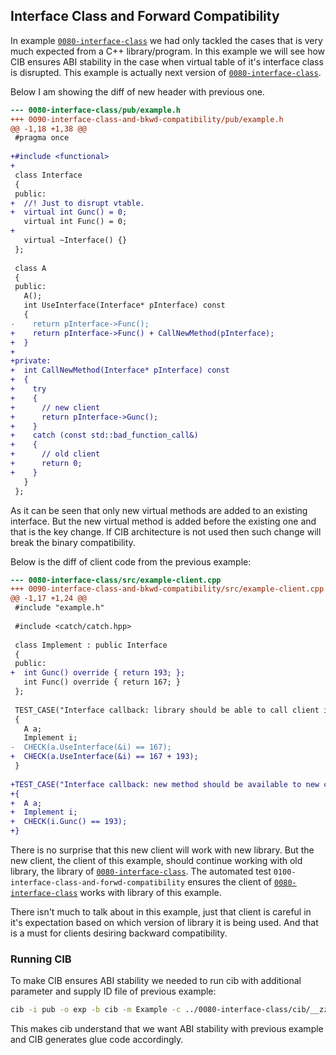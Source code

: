 ## Interface Class and Forward Compatibility

In example [`0080-interface-class`](../0080-interface-class) we had only tackled the cases that is very much expected from a C++ library/program. In this example we will see how CIB ensures ABI stability in the case when virtual table of it's interface class is disrupted. This example is actually next version of  [`0080-interface-class`](../0080-interface-class).

Below I am showing the diff of new header with previous one.

```diff
--- 0080-interface-class/pub/example.h
+++ 0090-interface-class-and-bkwd-compatibility/pub/example.h
@@ -1,18 +1,38 @@
 #pragma once
 
+#include <functional>
+
 class Interface
 {
 public:
+  //! Just to disrupt vtable.
+  virtual int Gunc() = 0;
   virtual int Func() = 0;
+
   virtual ~Interface() {}
 };
 
 class A
 {
 public:
   A();
   int UseInterface(Interface* pInterface) const
   {
-    return pInterface->Func();
+    return pInterface->Func() + CallNewMethod(pInterface);
+  }
+
+private:
+  int CallNewMethod(Interface* pInterface) const
+  {
+    try
+    {
+      // new client
+      return pInterface->Gunc();
+    }
+    catch (const std::bad_function_call&)
+    {
+      // old client
+      return 0;
+    }
   }
 };

```

As it can be seen that only new virtual methods are added to an existing interface. But the new virtual method is added before the existing one and that is the key change. If CIB architecture is not used then such change will break the binary compatibility.

Below is the diff of client code from the previous example:

```diff
--- 0080-interface-class/src/example-client.cpp
+++ 0090-interface-class-and-bkwd-compatibility/src/example-client.cpp
@@ -1,17 +1,24 @@
 #include "example.h"
 
 #include <catch/catch.hpp>
 
 class Implement : public Interface
 {
 public:
+  int Gunc() override { return 193; };
   int Func() override { return 167; }
 };
 
 TEST_CASE("Interface callback: library should be able to call client implemented function")
 {
   A a;
   Implement i;
-  CHECK(a.UseInterface(&i) == 167);
+  CHECK(a.UseInterface(&i) == 167 + 193);
 }
 
+TEST_CASE("Interface callback: new method should be available to new clients")
+{
+  A a;
+  Implement i;
+  CHECK(i.Gunc() == 193);
+}

```

There is no surprise that this new client will work with new library. But the new client, the client of this example, should continue working with old library, the library of [`0080-interface-class`](../0080-interface-class). The automated test `0100-interface-class-and-forwd-compatibility` ensures the client of [`0080-interface-class`](../0080-interface-class) works with library of this example.

There isn't much to talk about in this example, just that client is careful in it's expectation based on which version of library it is being used. And that is a must for clients desiring backward compatibility.

### Running CIB
To make CIB ensures ABI stability we needed to run cib with additional parameter and supply ID file of previous example:

```sh
cib -i pub -o exp -b cib -m Example -c ../0080-interface-class/cib/__zz_cib_Example-ids.h
```

This makes cib understand that we want ABI stability with previous example and CIB generates glue code accordingly.

